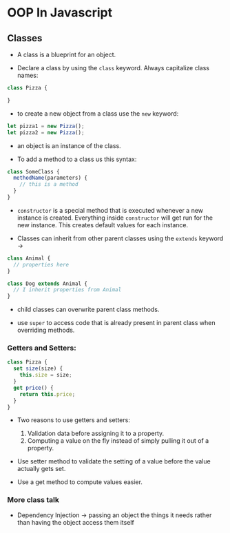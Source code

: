 # OOP In Javascript

## Classes

* A class is a blueprint for an object. 

* Declare a class by using the `class` keyword. Always capitalize class names: 
```js
class Pizza {

}
```
* to create a new object from a class use the `new` keyword:

```js
let pizza1 = new Pizza();
let pizza2 = new Pizza();
```

* an object is an instance of the class.

* To add a method to a class us this syntax:

```js
class SomeClass {
  methodName(parameters) {
    // this is a method
  }
}
```

* `constructor` is a special method that is executed whenever a new instance is created. Everything inside `constructor` will get run for the new instance. This creates default values for each instance.

* Classes can inherit from other parent classes using the `extends` keyword -> 
```js
class Animal {
  // properties here
}

class Dog extends Animal {
  // I inherit properties from Animal
}
```

* child classes can overwrite parent class methods. 

* use `super` to access code that is already present in parent class when overriding methods.

### Getters and Setters:

```js
class Pizza {
  set size(size) {
    this.size = size;
  }
  get price() {
    return this.price;
  }
}
```
* Two reasons to use getters and setters:
  1. Validation data before assigning it to a property.
  2. Computing a value on the fly instead of simply pulling it out of a property.

* Use setter method to validate the setting of a value before the value actually gets set.

* Use a get method to compute values easier.

### More class talk

* Dependency Injection -> passing an object the things it needs rather than having the object access them itself